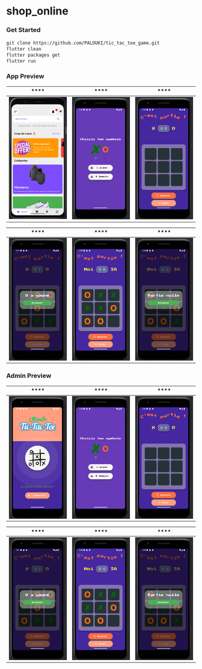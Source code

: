 # shop_online

### Get Started

```shell
git clone https://github.com/PALOUKI/tic_tac_toe_game.git
flutter clean
flutter packages get
flutter run
```

### App Preview

|              ****             |             ****          |             ****           |
| :----------------------------------: | :----------------------------------: | :----------------------------------: |
| <img src="https://github.com/PALOUKI/shop_online/blob/main/assets/other/un.png" width="350"> |  <img src="https://github.com/PALOUKI/tic_tac_toe_game/blob/main/screenshots/deux.png" width="350"> |  <img src="https://github.com/PALOUKI/tic_tac_toe_game/blob/main/screenshots/trois.png" width="350"> |

|              ****             |             ****          |             ****           |
| :----------------------------------: | :----------------------------------: | :----------------------------------: |
| <img src="https://github.com/PALOUKI/tic_tac_toe_game/blob/main/screenshots/quatre.png" width="350"> |  <img src="https://github.com/PALOUKI/tic_tac_toe_game/blob/main/screenshots/cinq.png" width="350"> |  <img src="https://github.com/PALOUKI/tic_tac_toe_game/blob/main/screenshots/six.png" width="350"> |


### Admin Preview

|              ****             |             ****          |             ****           |
| :----------------------------------: | :----------------------------------: | :----------------------------------: |
| <img src="https://github.com/PALOUKI/tic_tac_toe_game/blob/main/screenshots/un.png" width="350"> |  <img src="https://github.com/PALOUKI/tic_tac_toe_game/blob/main/screenshots/deux.png" width="350"> |  <img src="https://github.com/PALOUKI/tic_tac_toe_game/blob/main/screenshots/trois.png" width="350"> |

|              ****             |             ****          |             ****           |
| :----------------------------------: | :----------------------------------: | :----------------------------------: |
| <img src="https://github.com/PALOUKI/tic_tac_toe_game/blob/main/screenshots/quatre.png" width="350"> |  <img src="https://github.com/PALOUKI/tic_tac_toe_game/blob/main/screenshots/cinq.png" width="350"> |  <img src="https://github.com/PALOUKI/tic_tac_toe_game/blob/main/screenshots/six.png" width="350"> |





